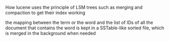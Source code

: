 How lucene uses the principle of LSM trees such as merging and compaction to get their index working

the mapping between the term or the word and the list of IDs of all the document that contains the word is kept in a SSTable-like sorted file, which is merged in the background when needed

